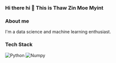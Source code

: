 ### Hi there hi 👋 This is Thaw Zin Moe Myint

### About me

I'm a data science and machine learning enthusiast.
### Tech Stack
<p>
  <img alt="Python" src="https://img.shields.io/badge/Python-44bd32?logo=python&logoColor=white&style=for-the-badge"/>
  <img alt="Numpy" src="https://img.shields.io/badge/Numpy-44bd32%3F?logo=numpy&logoColor=white&style=for-the-badge"/>

</p>
